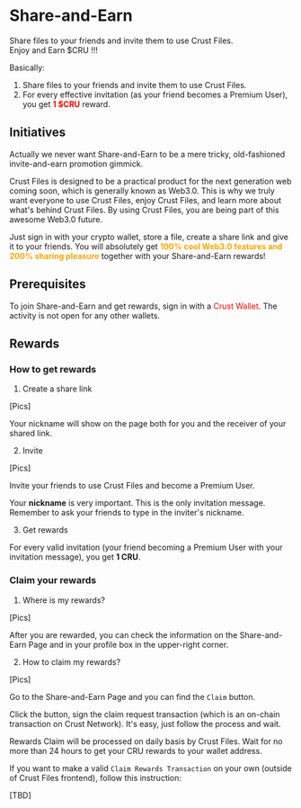 # Share-and-Earn

<font size={6}>Share files to your friends and invite them to use Crust Files.</font>
<BR/>
<font size={6}>Enjoy and Earn $CRU !!!</font>

Basically:
1. Share files to your friends and invite them to use Crust Files.
2. For every effective invitation (as your friend becomes a Premium User), you get <font color="red">**1 $CRU**</font> reward.

## Initiatives

Actually we never want Share-and-Earn to be a mere tricky, old-fashioned invite-and-earn promotion gimmick.

Crust Files is designed to be a practical product for the next generation web coming soon, which is generally known as Web3.0. This is why we truly want everyone to use Crust Files, enjoy Crust Files, and learn more about what's behind Crust Files. By using Crust Files, you are being part of this awesome Web3.0 future.

Just sign in with your crypto wallet, store a file, create a share link and give it to your friends. You will absolutely get <font color="orange">**100% cool Web3.0 features and 200% sharing pleasure**</font> together with your Share-and-Earn rewards!

## Prerequisites

To join Share-and-Earn and get rewards, sign in with a <font color="red">Crust Wallet</font>. The activity is not open for any other wallets.

## Rewards

### How to get rewards

1. Create a share link

[Pics]

Your nickname will show on the page both for you and the receiver of your shared link.

2. Invite 

[Pics]

Invite your friends to use Crust Files and become a Premium User.

Your **nickname** is very important. This is the only invitation message. Remember to ask your friends to type in the inviter's nickname.

3. Get rewards

For every valid invitation (your friend becoming a Premium User with your invitation message), you get **1 CRU**.

### Claim your rewards

1. Where is my rewards?

[Pics]

After you are rewarded, you can check the information on the Share-and-Earn Page and in your profile box in the upper-right corner.

2. How to claim my rewards?

[Pics]

Go to the Share-and-Earn Page and you can find the `Claim` button.

Click the button, sign the claim request transaction (which is an on-chain transaction on Crust Network). It's easy, just follow the process and wait.

Rewards Claim will be processed on daily basis by Crust Files. Wait for no more than 24 hours to get your CRU rewards to your wallet address.

If you want to make a valid `Claim Rewards Transaction` on your own (outside of Crust Files frontend), follow this instruction:

[TBD]


